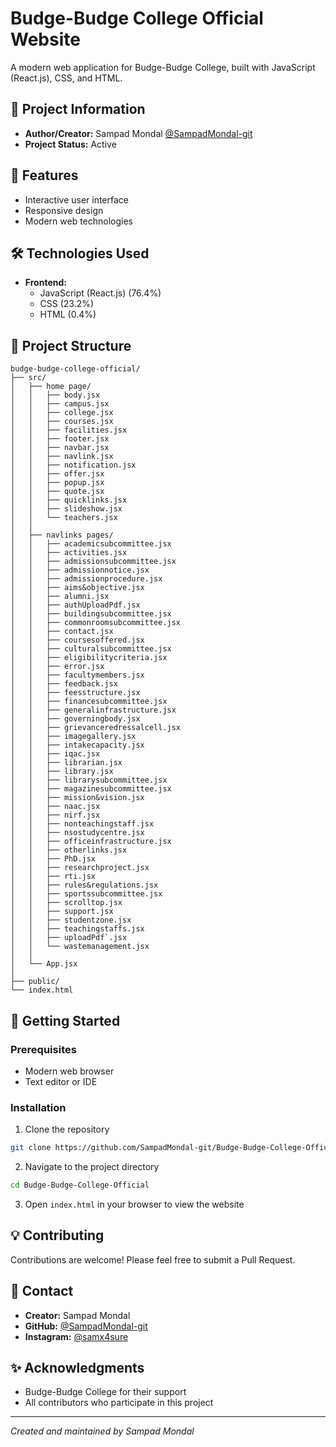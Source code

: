 # Budge-Budge College Official Website

A modern web application for Budge-Budge College, built with JavaScript (React.js), CSS, and HTML.

## 📌 Project Information

- **Author/Creator:** Sampad Mondal [@SampadMondal-git](https://github.com/SampadMondal-git)
- **Project Status:** Active

## 🌟 Features

- Interactive user interface
- Responsive design
- Modern web technologies

## 🛠️ Technologies Used

- **Frontend:**
  - JavaScript (React.js) (76.4%)
  - CSS (23.2%)
  - HTML (0.4%)

## 📁 Project Structure

```
budge-budge-college-official/
├── src/
│   ├── home page/ 
│   │   ├── body.jsx
│   │   ├── campus.jsx  
│   │   ├── college.jsx  
│   │   ├── courses.jsx     
│   │   ├── facilities.jsx   
│   │   ├── footer.jsx            
│   │   ├── navbar.jsx        
│   │   ├── navlink.jsx    
│   │   ├── notification.jsx   
│   │   ├── offer.jsx
│   │   ├── popup.jsx           
│   │   ├── quote.jsx        
│   │   ├── quicklinks.jsx       
│   │   ├── slideshow.jsx     
│   │   └── teachers.jsx    
│   │
│   ├── navlinks pages/           
│   │   ├── academicsubcommittee.jsx  
│   │   ├── activities.jsx           
│   │   ├── admissionsubcommittee.jsx 
│   │   ├── admissionnotice.jsx        
│   │   ├── admissionprocedure.jsx  
│   │   ├── aims&objective.jsx
│   │   ├── alumni.jsx
│   │   ├── authUploadPdf.jsx      
│   │   ├── buildingsubcommittee.jsx    
│   │   ├── commonroomsubcommittee.jsx  
│   │   ├── contact.jsx    
│   │   ├── coursesoffered.jsx 
│   │   ├── culturalsubcommittee.jsx
│   │   ├── eligibilitycriteria.jsx
│   │   ├── error.jsx 
│   │   ├── facultymembers.jsx
│   │   ├── feedback.jsx
│   │   ├── feesstructure.jsx 
│   │   ├── financesubcommittee.jsx
│   │   ├── generalinfrastructure.jsx
│   │   ├── governingbody.jsx
│   │   ├── grievanceredressalcell.jsx
│   │   ├── imagegallery.jsx
│   │   ├── intakecapacity.jsx 
│   │   ├── iqac.jsx                     
│   │   ├── librarian.jsx
│   │   ├── library.jsx
│   │   ├── librarysubcommittee.jsx      
│   │   ├── magazinesubcommittee.jsx 
│   │   ├── mission&vision.jsx
│   │   ├── naac.jsx
│   │   ├── nirf.jsx 
│   │   ├── nonteachingstaff.jsx
│   │   ├── nsostudycentre.jsx 
│   │   ├── officeinfrastructure.jsx
│   │   ├── otherlinks.jsx
│   │   ├── PhD.jsx
│   │   ├── researchproject.jsx
│   │   ├── rti.jsx
│   │   ├── rules&regulations.jsx   
│   │   ├── sportssubcommittee.jsx
│   │   ├── scrolltop.jsx
│   │   ├── support.jsx 
│   │   ├── studentzone.jsx          
│   │   ├── teachingstaffs.jsx
│   │   ├── uploadPdf`.jsx      
│   │   └── wastemanagement.jsx   
│   │
│   └── App.jsx          
│
├── public/                    
└── index.html       
```

## 🚀 Getting Started

### Prerequisites

- Modern web browser
- Text editor or IDE

### Installation

1. Clone the repository
```bash
git clone https://github.com/SampadMondal-git/Budge-Budge-College-Official.git
```

2. Navigate to the project directory
```bash
cd Budge-Budge-College-Official
```

3. Open `index.html` in your browser to view the website

## 💡 Contributing

Contributions are welcome! Please feel free to submit a Pull Request.

## 👥 Contact

- **Creator:** Sampad Mondal
- **GitHub:** [@SampadMondal-git](https://github.com/SampadMondal-git)
- **Instagram:** [@samx4sure](https://www.instagram.com/samx4sure)

## ✨ Acknowledgments

- Budge-Budge College for their support
- All contributors who participate in this project

---
*Created and maintained by Sampad Mondal*
